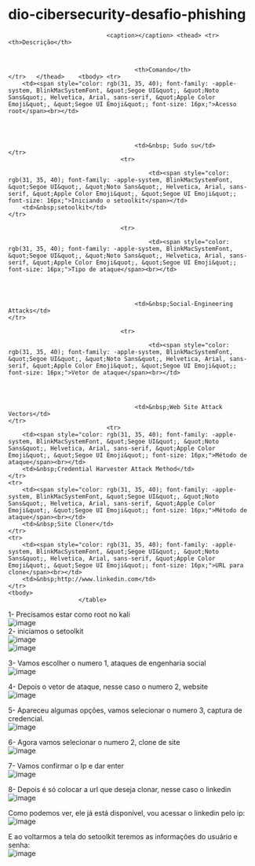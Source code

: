 # dio-cibersecurity-desafio-phishing
<table class="tabela">
                        
                            	<caption></caption>	<thead>	<tr>		<th>Descrição</th>
                                    
                                    
                                
                                		<th>Comando</th>
	</tr>	</thead>	<tbody>	<tr>
		<td><span style="color: rgb(31, 35, 40); font-family: -apple-system, BlinkMacSystemFont, &quot;Segoe UI&quot;, &quot;Noto Sans&quot;, Helvetica, Arial, sans-serif, &quot;Apple Color Emoji&quot;, &quot;Segoe UI Emoji&quot;; font-size: 16px;">Acesso root</span><br></td>
                                    
                                    
                                    
                                
                                		<td>&nbsp; Sudo su</td>
	</tr>
                                	<tr>
                                
                                    		<td><span style="color: rgb(31, 35, 40); font-family: -apple-system, BlinkMacSystemFont, &quot;Segoe UI&quot;, &quot;Noto Sans&quot;, Helvetica, Arial, sans-serif, &quot;Apple Color Emoji&quot;, &quot;Segoe UI Emoji&quot;; font-size: 16px;">Iniciando o setoolkit</span></td>
		<td>&nbsp;setoolkit</td>
	</tr>
                                
                                	<tr>
                                
                                    		<td><span style="color: rgb(31, 35, 40); font-family: -apple-system, BlinkMacSystemFont, &quot;Segoe UI&quot;, &quot;Noto Sans&quot;, Helvetica, Arial, sans-serif, &quot;Apple Color Emoji&quot;, &quot;Segoe UI Emoji&quot;; font-size: 16px;">Tipo de ataque</span><br></td>
                                    
                                    
                                    
                                
                                		<td>&nbsp;Social-Engineering Attacks</td>
	</tr>
                                
                                	<tr>
                                    
                                    		<td><span style="color: rgb(31, 35, 40); font-family: -apple-system, BlinkMacSystemFont, &quot;Segoe UI&quot;, &quot;Noto Sans&quot;, Helvetica, Arial, sans-serif, &quot;Apple Color Emoji&quot;, &quot;Segoe UI Emoji&quot;; font-size: 16px;">Vetor de ataque</span><br></td>
                                    
                                    
                                    
                                
                                		<td>&nbsp;Web Site Attack Vectors</td>
	</tr>
                            	<tr>
		<td><span style="color: rgb(31, 35, 40); font-family: -apple-system, BlinkMacSystemFont, &quot;Segoe UI&quot;, &quot;Noto Sans&quot;, Helvetica, Arial, sans-serif, &quot;Apple Color Emoji&quot;, &quot;Segoe UI Emoji&quot;; font-size: 16px;">Método de ataque</span><br></td>
		<td>&nbsp;Credential Harvester Attack Method</td>
	</tr>
	<tr>
		<td><span style="color: rgb(31, 35, 40); font-family: -apple-system, BlinkMacSystemFont, &quot;Segoe UI&quot;, &quot;Noto Sans&quot;, Helvetica, Arial, sans-serif, &quot;Apple Color Emoji&quot;, &quot;Segoe UI Emoji&quot;; font-size: 16px;">Método de ataque</span><br></td>
		<td>&nbsp;Site Cloner</td>
	</tr>
	<tr>
		<td><span style="color: rgb(31, 35, 40); font-family: -apple-system, BlinkMacSystemFont, &quot;Segoe UI&quot;, &quot;Noto Sans&quot;, Helvetica, Arial, sans-serif, &quot;Apple Color Emoji&quot;, &quot;Segoe UI Emoji&quot;; font-size: 16px;">URL para clone</span><br></td>
		<td>&nbsp;http://www.linkedin.com</td>
	</tr>
	<tbody>
                        </table>

 1- Precisamos estar como root no kali 
<br>
![image](https://github.com/LuaFly/dio-cibersecurity-desafio-phishing/assets/42554771/2c1d2f87-2c39-4402-81da-4512e2c9ab88)
<br>
2- iniciamos o setoolkit <br>
![image](https://github.com/LuaFly/dio-cibersecurity-desafio-phishing/assets/42554771/10f85203-70d6-4258-b251-917c5b8e579e) <br>
![image](https://github.com/LuaFly/dio-cibersecurity-desafio-phishing/assets/42554771/9bbf8517-6a91-4631-99f3-5a1038266b91) <br>

3- Vamos escolher o numero 1, ataques de engenharia social <br>
![image](https://github.com/LuaFly/dio-cibersecurity-desafio-phishing/assets/42554771/82745884-488b-4ed2-b2da-3591439db14a) <br>

4- Depois o vetor de ataque, nesse caso o numero 2, website <br>
![image](https://github.com/LuaFly/dio-cibersecurity-desafio-phishing/assets/42554771/a626839a-1f4f-4f99-b448-9dfe65e78e80) <br>
 
5- Apareceu algumas opções, vamos selecionar o numero 3, captura de credencial.  <br>
![image](https://github.com/LuaFly/dio-cibersecurity-desafio-phishing/assets/42554771/80f8f2f6-8e1d-4f9b-af68-af5d1f006bca) <br>

6- Agora vamos selecionar o numero 2, clone de site <br>
![image](https://github.com/LuaFly/dio-cibersecurity-desafio-phishing/assets/42554771/5cd64d67-6f70-4250-b623-3eab1a51b625) <br>

7- Vamos confirmar o Ip e dar enter <br>
![image](https://github.com/LuaFly/dio-cibersecurity-desafio-phishing/assets/42554771/9cee366f-dcc2-445f-8bc4-7ec716c64f90) <br>

8- Depois é só colocar a url que deseja clonar, nesse caso o linkedin <br>
![image](https://github.com/LuaFly/dio-cibersecurity-desafio-phishing/assets/42554771/812fdfa2-bda4-4c15-9df6-9b858029599e) <br>

Como podemos ver, ele já está disponível, vou acessar o linkedin pelo ip: <br>
![image](https://github.com/LuaFly/dio-cibersecurity-desafio-phishing/assets/42554771/2d7841a8-495f-45e7-aff8-dde3213aaf05) <br>

E ao voltarmos a tela do setoolkit teremos as informações do usuário e senha: <br>
![image](https://github.com/LuaFly/dio-cibersecurity-desafio-phishing/assets/42554771/d359967e-f158-4f32-b428-fcfbeda8db52)
